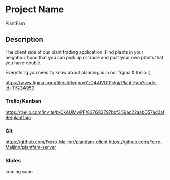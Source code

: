 # Project Name
PlantFam

## Description

The client side of our plant trading application. Find plants in your neighbourhood that you can pick up or trade and post your own plants that you have double.


Everything you need to know about planning is in our figma & trello :)

https://www.figma.com/file/sh0vnppvYzD44IVOfPcIgi/Plant-Fam?node-id=11%3A950

### Trello/Kanban

https://trello.com/invite/b/CkAUMwPF/837682797bbf359ac22aab057ad2af9e/plantfam

### Git

https://github.com/Ferro-Maljinn/plantfam-client
https://github.com/Ferro-Maljinn/plantfam-server


### Slides

coming soon
